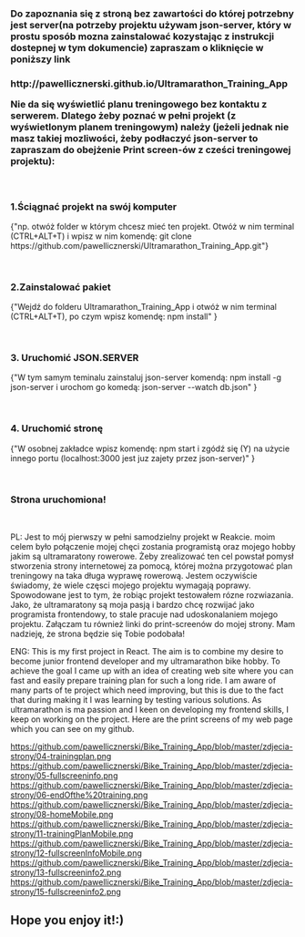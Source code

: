 <h3>Do zapoznania się z stroną bez zawartości do której potrzebny jest server(na potrzeby projektu używam json-server, który w prostu sposób mozna zainstalować kozystając z instrukcji dostepnej w tym dokumencie) zapraszam o kliknięcie w poniższy link<h3>
http://pawellicznerski.github.io/Ultramarathon_Training_App<br/>

<p>Nie da się wyświetlić planu treningowego bez kontaktu z serwerem. Dlatego żeby poznać w pełni projekt (z wyświetlonym planem treningowym) należy (jeżeli jednak nie masz takiej mozliwości, żeby podłaczyć json-server to zapraszam do obejżenie Print screen-ów z cześci treningowej projektu):</p><br/>

<h3>1.Ściągnać projekt na swój komputer</h3>
<p> {"np. otwóż folder w którym chcesz mieć ten projekt. Otwóż w nim terminal (CTRL+ALT+T) i wpisz w nim komendę: git clone https://github.com/pawellicznerski/Ultramarathon_Training_App.git"}</p><br/>

<h3>2.Zainstalować pakiet</h3>
<p> {"Wejdź do folderu Ultramarathon_Training_App i otwóż w nim terminal (CTRL+ALT+T), po czym wpisz komendę: npm install" }</p><br/>

<h3>3. Uruchomić JSON.SERVER</h3>
<p> {"W tym samym teminalu zainstaluj json-server komendą: npm install -g json-server i urochom go komedą: json-server --watch db.json" }</p><br/>

<h3>4. Uruchomić stronę</h3>
<p> {"W osobnej zakładce wpisz komendę: npm start i zgódź się (Y) na użycie innego portu (localhost:3000 jest juz zajety przez json-server)" }</p><br/>

<h3>Strona uruchomiona!</h3><br/>

<p>
PL:
Jest to mój pierwszy w pełni samodzielny projekt w Reakcie. moim celem było połączenie mojej chęci zostania programistą oraz mojego hobby jakim są ultramaratony rowerowe.
Żeby zrealizować ten cel powstał pomysł stworzenia strony internetowej za pomocą, której można przygotować plan treningowy na taka długa wyprawę rowerową. Jestem oczywiście świadomy, że wiele częsci mojego projektu wymagają poprawy. Spowodowane jest to tym, że robiąc projekt testowałem rózne rozwiazania.
Jako, że ultramaratony są moja pasją i bardzo chcę rozwijać jako programista frontendowy, to stale pracuje nad udoskonalaniem mojego projektu.
Załączam tu również linki do print-screenów do mojej strony.
Mam nadzieję, że strona będzie się Tobie podobała!
</p>

<p>
ENG:
This is my first project in React. The aim is to combine my desire to become junior frontend developer and my ultramarathon bike hobby.
To achieve the goal I came up with an idea of creating web site where you can fast and easily prepare training plan for such a long ride.
I am aware of many parts of te project which need improving, but this is due to the fact that during making it I was learning by testing various solutions.
As ultramarathon is ma passion and I keen on developing my frontend skills, I keep on working on the project.
Here are the print screens of my web page which you can see on my github.
</p>

https://github.com/pawellicznerski/Bike_Training_App/blob/master/zdjecia-strony/04-trainingplan.png
https://github.com/pawellicznerski/Bike_Training_App/blob/master/zdjecia-strony/05-fullscreeninfo.png
https://github.com/pawellicznerski/Bike_Training_App/blob/master/zdjecia-strony/06-endOfthe%20training.png
https://github.com/pawellicznerski/Bike_Training_App/blob/master/zdjecia-strony/08-homeMobile.png
https://github.com/pawellicznerski/Bike_Training_App/blob/master/zdjecia-strony/11-trainingPlanMobile.png
https://github.com/pawellicznerski/Bike_Training_App/blob/master/zdjecia-strony/12-fullscreenInfoMobile.png
https://github.com/pawellicznerski/Bike_Training_App/blob/master/zdjecia-strony/13-fullscreeninfo2.png
https://github.com/pawellicznerski/Bike_Training_App/blob/master/zdjecia-strony/15-fullscreeninfo2.png

<h2>Hope you enjoy it!:)</h2>
